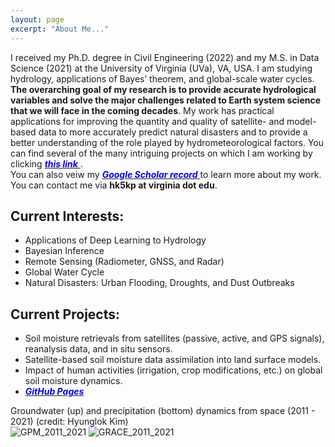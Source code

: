 ```yaml
---
layout: page
excerpt: "About Me..."
---
```


I received my Ph.D. degree in Civil Engineering (2022) and my M.S. in Data Science (2021) at the University of Virginia (UVa), VA, USA. I am studying hydrology, applications of Bayes’ theorem, and global-scale water cycles. __The overarching goal of my research is to provide accurate hydrological variables and solve the major challenges related to Earth system science that we will face in the coming decades__. My work has practical applications for improving the quantity and quality of satellite- and model-based data to more accurately predict natural disasters and to provide a better understanding of the role played by hydrometeorological factors.
You can find several of the many intriguing projects on which I am working by clicking [<span style="color: blue"> __*this link*__ </span>](https://hyunglok-kim.github.io/projects/). \
You can also veiw my [<span style="color: blue"> __*Google Scholar record*__ </span>](https://scholar.google.com/citations?user=ZJx_f8gAAAAJ&hl=en&authuser=1) to learn more about my work. You can contact me via __hk5kp at virginia dot edu__.

## Current Interests:
- Applications of Deep Learning to Hydrology
- Bayesian Inference
- Remote Sensing (Radiometer, GNSS, and Radar)
- Global Water Cycle
- Natural Disasters: Urban Flooding, Droughts, and Dust Outbreaks

## Current Projects:
- Soil moisture retrievals from satellites (passive, active, and GPS signals), reanalysis data, and in situ sensors.
- Satellite-based soil moisture data assimilation into land surface models.
- Impact of human activities (irrigation, crop modifications, etc.) on global soil moisture dynamics.
- [<span style="color: blue"> __*GitHub Pages*__ </span>](https://github.com/Hyunglok-Kim)

<figcaption> Groundwater (up) and precipitation (bottom) dynamics from space (2011 - 2021) (credit: Hyunglok Kim) </figcaption>
<img src="{{ "movies/GPM_2011_2021.gif" | prepend: site.baseurl | prepend: site.url}}" alt="GPM_2011_2021" />
<img src="{{ "movies/GRACE_2011_2021.gif" | prepend: site.baseurl | prepend: site.url}}" alt="GRACE_2011_2021" />

